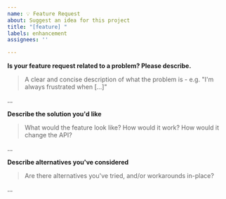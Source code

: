 ```yaml
---
name: 💡 Feature Request
about: Suggest an idea for this project
title: "[feature] "
labels: enhancement
assignees: ''

---
```


**Is your feature request related to a problem? Please describe.**
> A clear and concise description of what the problem is - e.g. "I'm always frustrated when [...]"

…

**Describe the solution you'd like**
>What would the feature look like? How would it work? How would it change the API?

…

**Describe alternatives you've considered**
> Are there alternatives you've tried, and/or workarounds in-place?

…
